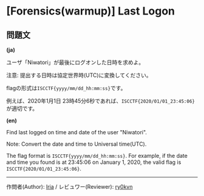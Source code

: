 # [Forensics(warmup)] Last Logon

## 問題文

**(ja)**

ユーザ「Niwatori」が最後にログオンした日時を求めよ。

注意: 提出する日時は協定世界時(UTC)に変換してください。

flagの形式は`ISCCTF{yyyy/mm/dd_hh:mm:ss}`です。

例えば、2020年1月1日 23時45分6秒であれば、`ISCCTF{2020/01/01_23:45:06}`が適切です。

**(en)**

Find last logged on time and date of the user "Niwatori".

Note: Convert the date and time to Universal time(UTC).

The flag format is `ISCCTF{yyyy/mm/dd_hh:mm:ss}`.
For example, if the date and time you found is at 23:45:06 on January 1, 2020, the valid flag is `ISCCTF{2020/01/01_23:45:06}`.

---

作問者(Author): [Iria](https://twitter.com/iria_piyo) / レビュワー(Reviewer): [ry0kvn](https://twitter.com/ry0kvn)
